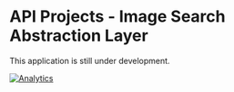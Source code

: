 # API Projects - Image Search Abstraction Layer

This application is still under development.



[![Analytics](https://cjs-beacon.appspot.com/UA-10006093-3/github/cjsheets/FCC-Image-Search-Abstraction?pixel)](https://github.com/cjsheets/FCC-Image-Search-Abstraction)